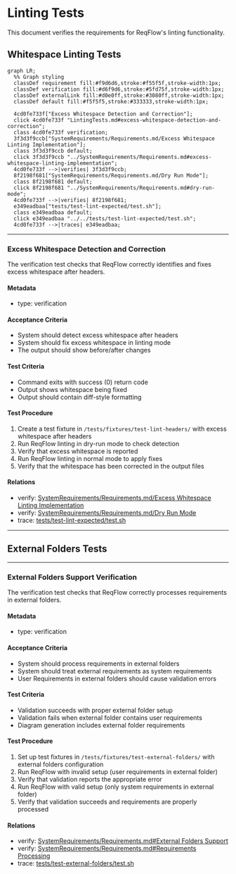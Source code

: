 # Linting Tests

This document verifies the requirements for ReqFlow's linting functionality.

## Whitespace Linting Tests
```mermaid
graph LR;
  %% Graph styling
  classDef requirement fill:#f9d6d6,stroke:#f55f5f,stroke-width:1px;
  classDef verification fill:#d6f9d6,stroke:#5fd75f,stroke-width:1px;
  classDef externalLink fill:#d0e0ff,stroke:#3080ff,stroke-width:1px;
  classDef default fill:#f5f5f5,stroke:#333333,stroke-width:1px;

  4cd0fe733f["Excess Whitespace Detection and Correction"];
  click 4cd0fe733f "LintingTests.md#excess-whitespace-detection-and-correction";
  class 4cd0fe733f verification;
  3f3d3f9ccb["SystemRequirements/Requirements.md/Excess Whitespace Linting Implementation"];
  class 3f3d3f9ccb default;
  click 3f3d3f9ccb "../SystemRequirements/Requirements.md#excess-whitespace-linting-implementation";
  4cd0fe733f -->|verifies| 3f3d3f9ccb;
  8f2198f681["SystemRequirements/Requirements.md/Dry Run Mode"];
  class 8f2198f681 default;
  click 8f2198f681 "../SystemRequirements/Requirements.md#dry-run-mode";
  4cd0fe733f -->|verifies| 8f2198f681;
  e349eadbaa["tests/test-lint-expected/test.sh"];
  class e349eadbaa default;
  click e349eadbaa "../../tests/test-lint-expected/test.sh";
  4cd0fe733f -->|traces| e349eadbaa;
```

---

### Excess Whitespace Detection and Correction

The verification test checks that ReqFlow correctly identifies and fixes excess whitespace after headers.

#### Metadata
  * type: verification

#### Acceptance Criteria
- System should detect excess whitespace after headers
- System should fix excess whitespace in linting mode
- The output should show before/after changes

#### Test Criteria
- Command exits with success (0) return code
- Output shows whitespace being fixed
- Output should contain diff-style formatting

#### Test Procedure
1. Create a test fixture in `/tests/fixtures/test-lint-headers/` with excess whitespace after headers
2. Run ReqFlow linting in dry-run mode to check detection
3. Verify that excess whitespace is reported
4. Run ReqFlow linting in normal mode to apply fixes
5. Verify that the whitespace has been corrected in the output files

#### Relations
  * verify: [SystemRequirements/Requirements.md/Excess Whitespace Linting Implementation](../SystemRequirements/Requirements.md#excess-whitespace-linting-implementation)
  * verify: [SystemRequirements/Requirements.md/Dry Run Mode](../SystemRequirements/Requirements.md#dry-run-mode)
  * trace: [tests/test-lint-expected/test.sh](../../tests/test-lint-expected/test.sh)

---

## External Folders Tests

---

### External Folders Support Verification

The verification test checks that ReqFlow correctly processes requirements in external folders.

#### Metadata
  * type: verification

#### Acceptance Criteria
- System should process requirements in external folders
- System should treat external requirements as system requirements
- User Requirements in external folders should cause validation errors

#### Test Criteria
- Validation succeeds with proper external folder setup
- Validation fails when external folder contains user requirements
- Diagram generation includes external folder requirements

#### Test Procedure
1. Set up test fixtures in `/tests/fixtures/test-external-folders/` with external folders configuration
2. Run ReqFlow with invalid setup (user requirements in external folder)
3. Verify that validation reports the appropriate error
4. Run ReqFlow with valid setup (only system requirements in external folder)
5. Verify that validation succeeds and requirements are properly processed

#### Relations
  * verify: [SystemRequirements/Requirements.md#External Folders Support](../SystemRequirements/Requirements.md#external-folders-support)
  * verify: [SystemRequirements/Requirements.md#Requirements Processing](../SystemRequirements/Requirements.md#requirements-processing)
  * trace: [tests/test-external-folders/test.sh](../../tests/test-external-folders/test.sh)
